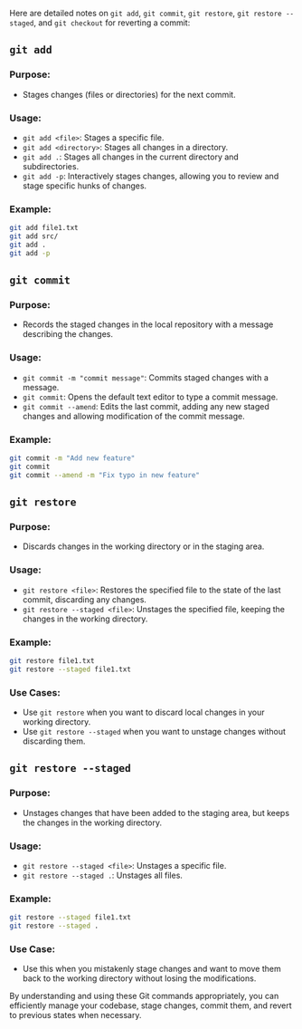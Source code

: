 Here are detailed notes on `git add`, `git commit`, `git restore`, `git restore --staged`, and `git checkout` for reverting a commit:

## `git add`

### Purpose:
- Stages changes (files or directories) for the next commit.

### Usage:
- `git add <file>`: Stages a specific file.
- `git add <directory>`: Stages all changes in a directory.
- `git add .`: Stages all changes in the current directory and subdirectories.
- `git add -p`: Interactively stages changes, allowing you to review and stage specific hunks of changes.

### Example:
```sh
git add file1.txt
git add src/
git add .
git add -p
```

## `git commit`

### Purpose:
- Records the staged changes in the local repository with a message describing the changes.

### Usage:
- `git commit -m "commit message"`: Commits staged changes with a message.
- `git commit`: Opens the default text editor to type a commit message.
- `git commit --amend`: Edits the last commit, adding any new staged changes and allowing modification of the commit message.

### Example:
```sh
git commit -m "Add new feature"
git commit
git commit --amend -m "Fix typo in new feature"
```

## `git restore`

### Purpose:
- Discards changes in the working directory or in the staging area.

### Usage:
- `git restore <file>`: Restores the specified file to the state of the last commit, discarding any changes.
- `git restore --staged <file>`: Unstages the specified file, keeping the changes in the working directory.

### Example:
```sh
git restore file1.txt
git restore --staged file1.txt
```

### Use Cases:
- Use `git restore` when you want to discard local changes in your working directory.
- Use `git restore --staged` when you want to unstage changes without discarding them.

## `git restore --staged`

### Purpose:
- Unstages changes that have been added to the staging area, but keeps the changes in the working directory.

### Usage:
- `git restore --staged <file>`: Unstages a specific file.
- `git restore --staged .`: Unstages all files.

### Example:
```sh
git restore --staged file1.txt
git restore --staged .
```

### Use Case:
- Use this when you mistakenly stage changes and want to move them back to the working directory without losing the modifications.

By understanding and using these Git commands appropriately, you can efficiently manage your codebase, stage changes, commit them, and revert to previous states when necessary.